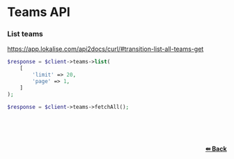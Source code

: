 # Teams API

### List teams
https://app.lokalise.com/api2docs/curl/#transition-list-all-teams-get

```php
$response = $client->teams->list(
    [
        'limit' => 20,
        'page' => 1,
    ]
);
```

```php
$response = $client->teams->fetchAll();
```

<br/><br/><br/>
<div align="right">
    <b><a href="/README.md#request">⇚ Back</a></b>
</div>
<br/>
